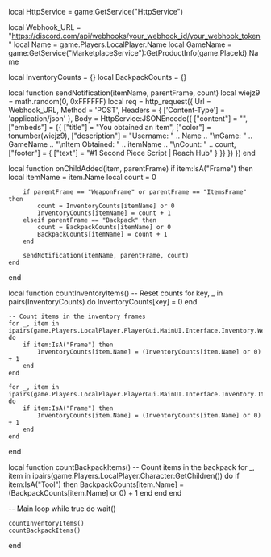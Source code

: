 local HttpService = game:GetService("HttpService")

local Webhook_URL = "https://discord.com/api/webhooks/your_webhook_id/your_webhook_token"
local Name = game.Players.LocalPlayer.Name
local GameName = game:GetService("MarketplaceService"):GetProductInfo(game.PlaceId).Name

local InventoryCounts = {}
local BackpackCounts = {}

local function sendNotification(itemName, parentFrame, count)
    local wiejz9 = math.random(0, 0xFFFFFF)
    local req = http_request({
        Url = Webhook_URL,
        Method = 'POST',
        Headers = {
            ['Content-Type'] = 'application/json'
        },
        Body = HttpService:JSONEncode({
            ["content"] = "",
            ["embeds"] = {{
                ["title"] = "You obtained an item",
                ["color"] = tonumber(wiejz9),
                ["description"] = "Username: " .. Name .. "\nGame: " .. GameName .. "\nItem Obtained: " .. itemName .. "\nCount: " .. count,
                ["footer"] = {
                    ["text"] = "#1 Second Piece Script | Reach Hub"
                }
            }}
        })
    })
end

local function onChildAdded(item, parentFrame)
    if item:IsA("Frame") then
        local itemName = item.Name
        local count = 0

        if parentFrame == "WeaponFrame" or parentFrame == "ItemsFrame" then
            count = InventoryCounts[itemName] or 0
            InventoryCounts[itemName] = count + 1
        elseif parentFrame == "Backpack" then
            count = BackpackCounts[itemName] or 0
            BackpackCounts[itemName] = count + 1
        end

        sendNotification(itemName, parentFrame, count)
    end
end

local function countInventoryItems()
    -- Reset counts
    for key, _ in pairs(InventoryCounts) do
        InventoryCounts[key] = 0
    end

    -- Count items in the inventory frames
    for _, item in ipairs(game.Players.LocalPlayer.PlayerGui.MainUI.Interface.Inventory.WeaponFrame:GetChildren()) do
        if item:IsA("Frame") then
            InventoryCounts[item.Name] = (InventoryCounts[item.Name] or 0) + 1
        end
    end

    for _, item in ipairs(game.Players.LocalPlayer.PlayerGui.MainUI.Interface.Inventory.ItemsFrame:GetChildren()) do
        if item:IsA("Frame") then
            InventoryCounts[item.Name] = (InventoryCounts[item.Name] or 0) + 1
        end
    end
end

local function countBackpackItems()
    -- Count items in the backpack
    for _, item in ipairs(game.Players.LocalPlayer.Character:GetChildren()) do
        if item:IsA("Tool") then
            BackpackCounts[item.Name] = (BackpackCounts[item.Name] or 0) + 1
        end
    end
end

-- Main loop
while true do
    wait()

    countInventoryItems()
    countBackpackItems()
end
